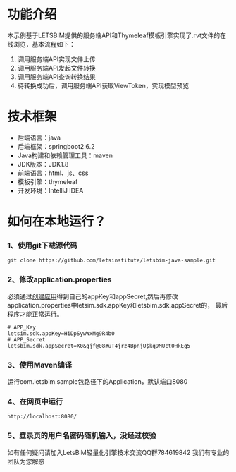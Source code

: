 # 功能介绍

本示例基于LETSBIM提供的服务端API和Thymeleaf模板引擎实现了.rvt文件的在线浏览，基本流程如下：
1. 调用服务端API实现文件上传
2. 调用服务端API发起文件转换
3. 调用服务端API查询转换结果
4. 待转换成功后，调用服务端API获取ViewToken，实现模型预览

# 技术框架
* 后端语言：java
* 后端框架：springboot2.6.2
* Java构建和依赖管理工具：maven
* JDK版本：JDK1.8
* 前端语言：html、js、css
* 模板引擎：thymeleaf
* 开发环境：IntelliJ IDEA


# 如何在本地运行？
### 1、使用git下载源代码

```
git clone https://github.com/letsinstitute/letsbim-java-sample.git
```

### 2、修改application.properties

必须通过[创建应用](https://open.letsbim.cn/console/appAdmin)得到自己的appKey和appSecret,然后再修改application.properties中letsim.sdk.appKey和letsbim.sdk.appSecret的，
最后程序才能正常运行。

```
# APP_Key
letsim.sdk.appKey=HiDpSywWxMg9R4b0
# APP_Secret
letsbim.sdk.appSecret=X0&gjf@08#uT4jrz4BpnjU$kq9MUct0HkEg5
```
### 3、使用Maven编译
运行com.letsbim.sample包路径下的Application，默认端口8080

### 4、在网页中运行
```
http://localhost:8080/
```

### 5、登录页的用户名密码随机输入，没经过校验  

如有任何疑问请加入LetsBIM轻量化引擎技术交流QQ群784619842
我们有专业的团队为您解惑





